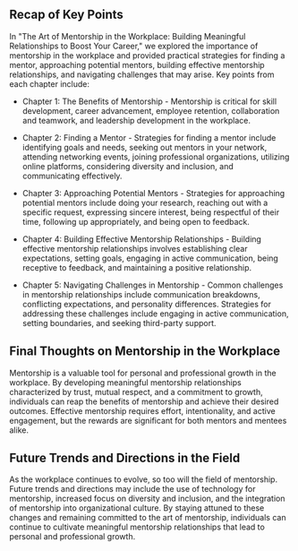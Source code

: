 
Recap of Key Points
-------------------

In "The Art of Mentorship in the Workplace: Building Meaningful Relationships to Boost Your Career," we explored the importance of mentorship in the workplace and provided practical strategies for finding a mentor, approaching potential mentors, building effective mentorship relationships, and navigating challenges that may arise. Key points from each chapter include:

* Chapter 1: The Benefits of Mentorship - Mentorship is critical for skill development, career advancement, employee retention, collaboration and teamwork, and leadership development in the workplace.

* Chapter 2: Finding a Mentor - Strategies for finding a mentor include identifying goals and needs, seeking out mentors in your network, attending networking events, joining professional organizations, utilizing online platforms, considering diversity and inclusion, and communicating effectively.

* Chapter 3: Approaching Potential Mentors - Strategies for approaching potential mentors include doing your research, reaching out with a specific request, expressing sincere interest, being respectful of their time, following up appropriately, and being open to feedback.

* Chapter 4: Building Effective Mentorship Relationships - Building effective mentorship relationships involves establishing clear expectations, setting goals, engaging in active communication, being receptive to feedback, and maintaining a positive relationship.

* Chapter 5: Navigating Challenges in Mentorship - Common challenges in mentorship relationships include communication breakdowns, conflicting expectations, and personality differences. Strategies for addressing these challenges include engaging in active communication, setting boundaries, and seeking third-party support.

Final Thoughts on Mentorship in the Workplace
---------------------------------------------

Mentorship is a valuable tool for personal and professional growth in the workplace. By developing meaningful mentorship relationships characterized by trust, mutual respect, and a commitment to growth, individuals can reap the benefits of mentorship and achieve their desired outcomes. Effective mentorship requires effort, intentionality, and active engagement, but the rewards are significant for both mentors and mentees alike.

Future Trends and Directions in the Field
-----------------------------------------

As the workplace continues to evolve, so too will the field of mentorship. Future trends and directions may include the use of technology for mentorship, increased focus on diversity and inclusion, and the integration of mentorship into organizational culture. By staying attuned to these changes and remaining committed to the art of mentorship, individuals can continue to cultivate meaningful mentorship relationships that lead to personal and professional growth.
